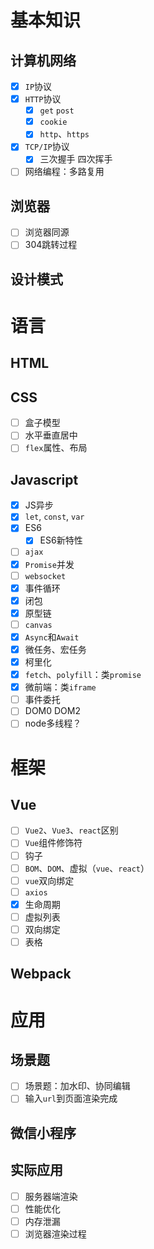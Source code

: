 # 基本知识
## 计算机网络
- [x] `IP`协议
- [x] `HTTP`协议
  - [x] `get` `post`
  - [x] `cookie`
  - [x] `http`、`https`
- [x] `TCP/IP`协议
  - [x] 三次握手 四次挥手
- [ ] 网络编程：多路复用

## 浏览器
- [ ] 浏览器同源
- [ ] 304跳转过程

## 设计模式

# 语言
## HTML
## CSS
- [ ] 盒子模型
- [ ] 水平垂直居中
- [ ] `flex`属性、布局

## Javascript
- [x] JS异步
- [x] `let`, `const`, `var`
- [x] ES6
  - [x] ES6新特性
- [ ] `ajax`
- [x] `Promise`并发
- [ ] `websocket`
- [x] 事件循环
- [x] 闭包
- [x] 原型链
- [ ] `canvas`
- [x] `Async`和`Await`
- [x] 微任务、宏任务
- [x] 柯里化
- [x] `fetch`、`polyfill`：类`promise`
- [x] 微前端：类`iframe`
- [ ] 事件委托
- [ ] DOM0 DOM2
- [ ] node多线程？

# 框架
## Vue
- [ ] `Vue2`、`Vue3`、`react`区别
- [ ] `Vue`组件修饰符
- [ ] 钩子
- [ ] `BOM`、`DOM`、虚拟（`vue`、`react`）
- [ ] `vue`双向绑定
- [ ] `axios`
- [x] 生命周期
- [ ] 虚拟列表
- [ ] 双向绑定
- [ ] 表格

## Webpack

# 应用
## 场景题
- [ ] 场景题：加水印、协同编辑
- [ ] 输入`url`到页面渲染完成

## 微信小程序

## 实际应用
- [ ] 服务器端渲染
- [ ] 性能优化
- [ ] 内存泄漏
- [ ] 浏览器渲染过程